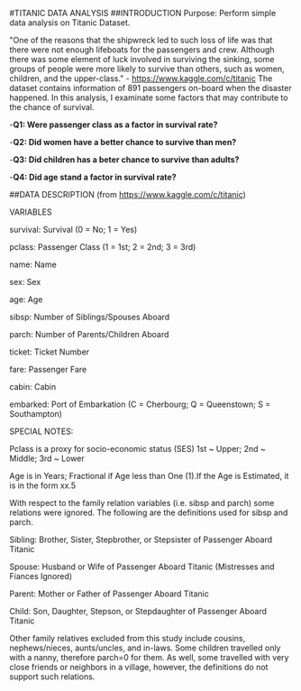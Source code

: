 #TITANIC DATA ANALYSIS
##INTRODUCTION
Purpose: Perform simple data analysis on Titanic Dataset.

"One of the reasons that the shipwreck led to such loss of life was that there were not enough lifeboats for the passengers and crew. Although there was some element of luck involved in surviving the sinking, some groups of people were more likely to survive than others, such as women, children, and the upper-class." - https://www.kaggle.com/c/titanic
The dataset contains information of 891 passengers on-board when the disaster happened. In this analysis, I examinate some factors that may contribute to the chance of survival.

-**Q1: Were passenger class as a factor in survival rate?**

-**Q2: Did women have a better chance to survive than men?**

-**Q3: Did children has a beter chance to survive than adults?**

-**Q4: Did age stand a factor in survival rate?**

##DATA DESCRIPTION
(from https://www.kaggle.com/c/titanic)

VARIABLES

survival: Survival (0 = No; 1 = Yes)

pclass: Passenger Class (1 = 1st; 2 = 2nd; 3 = 3rd)

name: Name

sex: Sex

age: Age

sibsp: Number of Siblings/Spouses Aboard

parch: Number of Parents/Children Aboard

ticket: Ticket Number

fare: Passenger Fare

cabin: Cabin

embarked: Port of Embarkation (C = Cherbourg; Q = Queenstown; S = Southampton)

SPECIAL NOTES:

Pclass is a proxy for socio-economic status (SES) 1st ~ Upper; 2nd ~ Middle; 3rd ~ Lower

Age is in Years; Fractional if Age less than One (1).If the Age is Estimated, it is in the form xx.5

With respect to the family relation variables (i.e. sibsp and parch) some relations were ignored. The following are the definitions used for sibsp and parch.

Sibling: Brother, Sister, Stepbrother, or Stepsister of Passenger Aboard Titanic

Spouse: Husband or Wife of Passenger Aboard Titanic (Mistresses and Fiances Ignored)

Parent: Mother or Father of Passenger Aboard Titanic

Child: Son, Daughter, Stepson, or Stepdaughter of Passenger Aboard Titanic

Other family relatives excluded from this study include cousins, nephews/nieces, aunts/uncles, and in-laws. Some children travelled only with a nanny, therefore parch=0 for them. As well, some travelled with very close friends or neighbors in a village, however, the definitions do not support such relations.